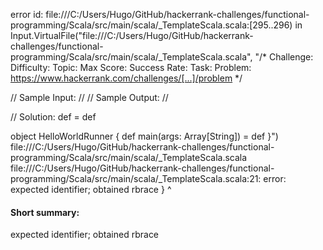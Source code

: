 error id: file:///C:/Users/Hugo/GitHub/hackerrank-challenges/functional-programming/Scala/src/main/scala/_TemplateScala.scala:[295..296) in Input.VirtualFile("file:///C:/Users/Hugo/GitHub/hackerrank-challenges/functional-programming/Scala/src/main/scala/_TemplateScala.scala", "/*
Challenge: 
Difficulty: 
Topic: 
Max Score: 
Success Rate: 
Task: 
Problem: https://www.hackerrank.com/challenges/[...]/problem
*/

// Sample Input:
    //
// Sample Output:
    //

// Solution:
def = def

object HelloWorldRunner {
    def main(args: Array[String]) = def
}")
file:///C:/Users/Hugo/GitHub/hackerrank-challenges/functional-programming/Scala/src/main/scala/_TemplateScala.scala
file:///C:/Users/Hugo/GitHub/hackerrank-challenges/functional-programming/Scala/src/main/scala/_TemplateScala.scala:21: error: expected identifier; obtained rbrace
}
^
#### Short summary: 

expected identifier; obtained rbrace